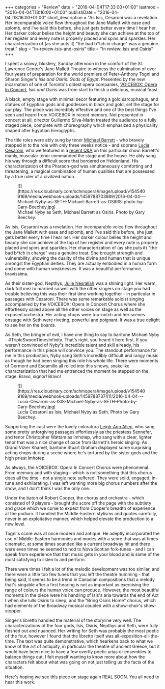 +++
categories = "Review"
date = "2016-04-04T17:33:00+01:00"
lastmod = "2016-04-04T18:16:00+01:00"
publishDate = "2016-04-04T18:16:00+01:00"
short_description = "As Isis, Cesaroni was a revelation. Her incomparable voice flew throughout the Jane Mallett with ease and aplomb, and I've said this before, she just gets better every time I hear her. Her darker colour belies the height and beauty she can achieve at the top of her register and every note is properly placed and spins and sparkles. Her characterization of (as she puts it) \"the bad b*tch in charge\" was a genuine treat."
slug = "in-review-isis-and-osiris"
title = "In review: Isis and Osiris"
+++

I spent a snowy, blustery, Sunday afternoon in the comfort of the St. Lawrence Centre's Jane Mallett Theatre to witness the culmination of over four years of preparation for the world premiere of Peter-Anthony Togni and Sharon Singer's *Isis and Osiris: Gods of Egypt*. Presented by the new incarnation of one of Toronto's oldest opera companies, [VOICEBOX: Opera In Concert](/scene/companies/voicebox-opera-in-concert/), *Isis and Osiris* was from start to finish a delicious, musical feast. 

A black, empty stage with minimal decor featuring a gold sarcophagus, and statues of Egyptian gods and goddesses in black and gold, set the stage for our play. The piece was incredibly effective and one of the best things I've seen and heard from VOICEBOX in recent memory. Not presented in concert at all, director Guillermo Silva-Marin treated the audience to a fully staged piece, complete with choreography which emphasized a physicality shaped after Egyptian hieroglyphs. 

The title roles were ably sung by tenor [Michael Barrett](/scene/people/michael-barrett/) - who bravely stepped in to the role with only three weeks notice - and soprano [Lucia Cesaroni](/scene/people/lucia-cesaroni/), who we featured in a [recent Q&A](/cesaroni-isis-osiris-new-opera/) on this particular show. Barrett's manly, muscular tenor commanded the stage and the house. He ably sang his way through a difficult score that bordered on Heldenland. His characterization of the Pharaoh-god was simultaneously comforting and threatening, a magical combination of human qualities that are possessed by a true ruler of a civilized nation.

<figure data-type="image">
![](https://res.cloudinary.com/schmopera/image/upload/v1545409169/media/webhook-uploads/1459788703989/2016-04-04---Michael-Nyby-as-SETH-Michael-Barrett-as-OSIRIS-photo-by-Gary-Beechey.jpg)<figcaption>Michael Nyby as Seth, Michael Barrett as Osiris. Photo by Gary Beechey.</figcaption>
</figure>

As Isis, Cesaroni was a revelation. Her incomparable voice flew throughout the Jane Mallett with ease and aplomb, and I've said this before, she just gets better every time I hear her. Her darker colour belies the height and beauty she can achieve at the top of her register and every note is properly placed and spins and sparkles. Her characterization of (as she puts it) "the bad b\*tch in charge" was a genuine treat. She brought strength and vulnerability, showing the duality of the divine and human that is unique amongst the Egyptian deities. They are actually embodied in a human form and come with human weaknesses. It was a beautiful performance, bravissima. 

As their sister-god, Nepthys, [Julie Nesrallah](/scene/people/julie-nesrallah/) was a shining light. Her warm, dark full mezzo married so well with the other singers on stage you had trouble believing this was their first time working together - in particular in passages with Cesaroni. There was some remarkable soloist singing accompanied by the VOICEBOX: Opera In Concert Chorus where she effortlessly sailed above all the other voices on stage as well as the exposed orchestra. Her acting chops were top-notch and her scenes onstage with Seth were riveting, powerful and poignant. It was a true delight to see her on the boards. 

As Seth, the bringer of evil, I have one thing to say to baritone Michael Nyby - #TripleSwoonTimesInfinity. That's right, you heard it here first. If you weren't convinced of Nyby's incredible talent and skill already, his performance in this piece will convince you. The standout performance for me in this production, Nyby sang Seth's incredibly difficult and rangy music as though he had been singing this role his whole life. There were moments of Germont and Escamillo all rolled into this sinewy, snakelike characterization that had me entranced the moment he stepped on the stage. Bravo, signor! Bravo! 

<figure data-type="image">
![](https://res.cloudinary.com/schmopera/image/upload/v1545409169/media/webhook-uploads/1459788737411/2016-04-04---Lucia-Cesaroni-as-ISIS-Michael-Nyby-as-SETH-Photo-by-Gary-Beechey.jpg)<figcaption>Lucia Cesaroni as Isis, Michael Nyby as Seth. Photo by Gary Beechey.</figcaption>
</figure>

Supporting the cast were the lovely coloratura [Leigh-Ann Allen](/scene/people/leigh-ann-allen/), who sang some pretty unforgiving passages effortlessly as the priestess Sennefer, and tenor Christopher Wattam as Imhotep, who sang with a clear, lighter tenor that was a nice change of pace from Barrett's heroic singing. As Grand Vizier Khamet, baritone Stuart Graham displayed some surprising acting chops during a scene where he's tortured by the sister gods and the high priest Imhotep. 

As always, the VOICEBOX: Opera In Concert Chorus were phenomenal. From memory and with staging - which is not something that this chorus does all the time - not a single note suffered. They were solid, engaged, in-tune and exhilarating. I was left wanting more big chorus numbers after the show, and I don't think I was the only one. 

Under the baton of Robert Cooper, the chorus and orchestra - which consisted of 9 players - brought the score off the page with the subtlety and grace which we come to expect from Cooper's breadth of experience at the podium. It handled the Middle-Eastern stylisms and quotes carefully, never in an exploitative manner, which helped elevate the production to a new level. 

Togni's score was at once modern and antique. He adeptly incorporated the use of Middle-Eastern harmonies and modes with a score that was at times cinematic, at some times sounded like a current broadway hit and there were even times he seemed to nod to Nova Scotian folk-tunes - and I can speak from experience that that music gets in your blood and is some of the most satisfying to listen to and perform. 

There were times I felt a lot of the melodic development was too similar, and there were a little too few tunes that you left the theatre humming - that being said, it seems to be a trend in Canadian compositions that a melody that's singable after a first hearing is not as important as exercising the range of colours the human voice can produce. However, the most beautiful moments in the piece were his handling of Isis's aria towards the end of Act I when she lulls Osiris to sleep, and the "Bring Osiris Home" chorus, which had elements of the Broadway musical coupled with a show-choir's show-stopper.

Singer's libretto handled the material of the storyline very well. The characterizations of the four gods, Isis, Osiris, Nepthys and Seth, were fully fleshed out and nuanced. Her writing for Seth was probably the most poetic of the four, however I found that the libretto itself was all-exposition-all-the-time. The text was quite demonstrative, which hearkens back to what we know of the art of antiquity, in particular the theatre of ancient Greece, but it would have been nice to have a few overtly poetic arias or ensembles to balance things out. I felt myself wanting to know more about how the characters felt about what was going on not just telling us the facts of the situation. 

Here's hoping we see this piece on stage again REAL SOON. You all need to hear this work. 
